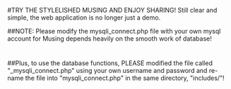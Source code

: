 #TRY THE STYLELISHED MUSING AND ENJOY SHARING!
Still clear and simple, the web application is no longer just a demo.

##NOTE:
Please modify the mysqli_connect.php file with your own mysql account for Musing depends heavily on the smooth work of database!
#
##Plus, to use the database functions, PLEASE modified the file called "_mysqli_connect.php" using your own username and password and re-name the file into "mysqli_connect.php" in the same directory, "includes/"!
